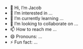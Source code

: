 - 👋 Hi, I’m Jacob
- 👀 I’m interested in ...
- 🌱 I’m currently learning ...
- 💞️ I’m looking to collaborate on ...
- 📫 How to reach me ...
- 😄 Pronouns: ...
- ⚡ Fun fact: ...

<!---
ja-weiss/ja-weiss is a ✨ special ✨ repository because its `README.md` (this file) appears on your GitHub profile.
You can click the Preview link to take a look at your changes.
--->
